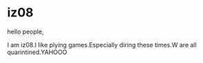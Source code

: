 # iz08

hello people,

I am iz08.I like plying games.Especially diring these times.W are all quarintined.YAHOOO
